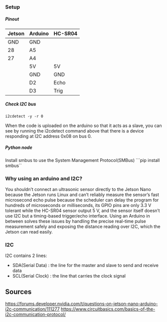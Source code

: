### Setup

##### Pinout

| Jetson | Arduino | HC-SR04 |
| ------- | ------- | ------- |
| GND | GND | |
| 28  | A5 | |
| 27  |A4 | |
| | 5V  | 5V |
| | GND | GND |
| | D2  | Echo |
| | D3  | Trig | 


##### Check I2C bus

```i2cdetect -y -r 0```

When the code is uploaded on the arduino so that it acts as a slave, you can see by running the i2cdetect command above that there is a device responding at I2C address 0x08 on bus 0. 

##### Python node

Install smbus to use the System Management Protocol(SMBus)
```pip install smbus``

### Why using an arduino and I2C?

You shouldn’t connect an ultrasonic sensor directly to the Jetson Nano because the Jetson runs Linux and can’t reliably measure the sensor’s fast microsecond echo pulse because the scheduler can delay the program for hundreds of microseconds or milliseconds, its GPIO pins are only 3.3 V tolerant while the HC-SR04 sensor output 5 V, and the sensor itself doesn’t use I2C but a timing-based trigger/echo interface. Using an Arduino in between solves these issues by handling the precise real-time pulse measurement safely and exposing the distance reading over I2C, which the Jetson can read easily.

### I2C

I2C contains 2 lines:
- SDA(Serial Data) : the line for the master and slave to send and receive data
- SCL(Serial Clock) : the line that carries the clock signal


## Sources

https://forums.developer.nvidia.com/t/questions-on-jetson-nano-arduino-i2c-communication/111277
https://www.circuitbasics.com/basics-of-the-i2c-communication-protocol/
